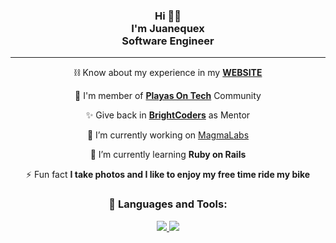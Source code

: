 <h3 align="center">Hi 🫶🏽 <br> I'm Juanequex <br> Software Engineer</h3>
<hr />

<div align="center">
 
  ⛓ Know about my experience in my **[WEBSITE](https://juanequex.github.io/)**
  
  🌊 I'm member of **[Playas On Tech](https://playasontech.com/)** Community
   
  ✨ Give back in **[BrightCoders](https://github.com/bright-coders)** as Mentor
   
  🔭 I’m currently working on <a href='https://www.magmalabs.io/'>MagmaLabs</a>
  
  🌱 I’m currently learning **Ruby on Rails**
  
  ⚡ Fun fact **I take photos and I like to enjoy my free time ride my bike**
  
  ### 🚀 Languages and Tools:

  <p align="center">
    <a href="https://rubyonrails.org/" target="_blank"> <img src="https://img.icons8.com/windows/48/fa314a/ruby-on-rails.png"/> </a>
    <a href="https://developer.mozilla.org/en-US/docs/Web/JavaScript" target="_blank"> <img src="https://img.icons8.com/color/48/000000/javascript.png"/> </a>
  </p>
</div>


